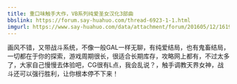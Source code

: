 ```yaml
---
title: 重口味触手大作，VB系列纯爱圣女汉化3部曲
bbslink: https://forum.say-huahuo.com/thread-6923-1-1.html
imgurl: https://www.say-huahuo.com/data/attachment/forum/201605/12/161937mt2h274wa3qw4h3w.png
---
```


画风不错，又带战斗系统，不像一般GAL一样无聊，有纯爱结局，也有鬼畜结局，一切都在于你的探索，游戏周期很长，很适合长期库存，攻略网上都有，不过太多了，大家自己慢慢去体验吧，CG很有L点，我会乱说？，触手调教天界女神，战斗还可以强行胜利，让你根本停不下来！<!--more-->
